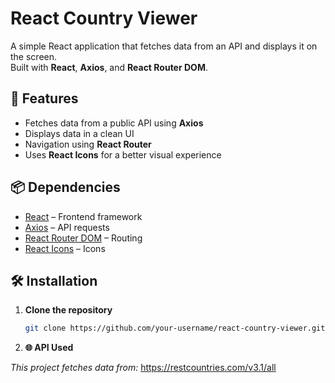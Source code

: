 # React Country Viewer

A simple React application that fetches data from an API and displays it on the screen.  
Built with **React**, **Axios**, and **React Router DOM**.

## 🚀 Features
- Fetches data from a public API using **Axios**
- Displays data in a clean UI
- Navigation using **React Router**
- Uses **React Icons** for a better visual experience

## 📦 Dependencies
- [React](https://reactjs.org/) – Frontend framework
- [Axios](https://axios-http.com/) – API requests
- [React Router DOM](https://reactrouter.com/) – Routing
- [React Icons](https://react-icons.github.io/react-icons/) – Icons

## 🛠️ Installation

1. **Clone the repository**
   ```bash
   git clone https://github.com/your-username/react-country-viewer.git


2. **🌐 API Used**

*This project fetches data from:*
https://restcountries.com/v3.1/all

